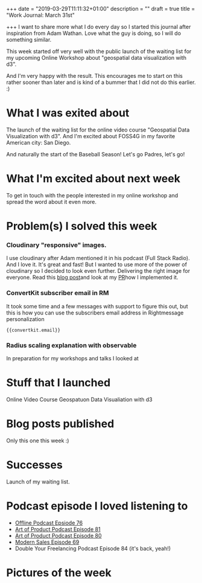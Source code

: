 +++
date = "2019-03-29T11:11:32+01:00"
description = ""
draft = true
title = "Work Journal: March 31st"

+++
I want to share more what I do every day so I started this journal after inspiration from Adam Wathan. Love what the guy is doing, so I will do something similar.

This week started off very well with the public launch of the waiting list for my upcoming Online Workshop about "geospatial data visualization with d3".

And I'm very happy with the result. This encourages me to start on this rather sooner than later and is kind of a bummer that I did not do this earlier. :)

# What I was exited about

The launch of the waiting list for the online video course "Geospatial Data Visualization with d3". And I'm excited about FOSS4G in my favorite American city: San Diego.

And naturally the start of the Baseball Season! Let's go Padres, let's go!

# What I'm excited about next week

To get in touch with the people interested in my online workshop and spread the word about it even more.

# Problem(s) I solved this week

### Cloudinary "responsive" images.

I use cloudinary after Adam mentioned it in his podcast (Full Stack Radio). And I love it. It's great and fast! But I wanted to use more of the power of cloudinary so I decided to look even further. Delivering the right image for everyone. Read this [blog post](https://cloudinary.com/blog/responsive_images_with_srcset_sizes_and_cloudinary)and look at my [PR](https://github.com/CivicVision/civicopendata/pull/27)how I implemented it.

### ConvertKit subscriber email in RM

It took some time and a few messages with support to figure this out, but this is how you can use the subscribers email address in Rightmessage personalization

    {{convertkit.email}}
    

### Radius scaling explanation with observable

In preparation for my workshops and talks I looked at

# Stuff that I launched

Online Video Course Geospatuon Data Visualiation with d3

# Blog posts published

Only this one this week :)

# Successes

Launch of my waiting list.

# Podcast episode I loved listening to

* [Offline Podcast Epsiode 76](http://offlinepodcast.rocks/b5091eff)
* [Art of Product Podcast Episode 81](https://artofproductpodcast.com/episode-81)
* [Art of Product Podcast Episode 80](https://artofproductpodcast.com/episode-80)
* [Modern Sales Episode 69](https://liston.io/podcast/ep069-order-takers-in-sales-and-how-to-not-be-one/)
* Double Your Freelancing Podcast Episode 84 (it's back, yeah!)

# Pictures of the week